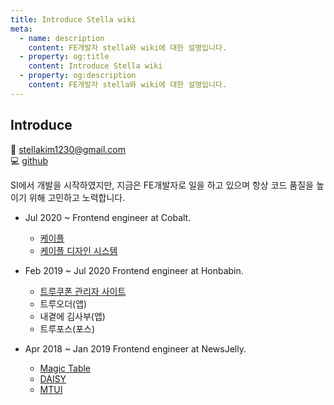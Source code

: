 ```yaml
---
title: Introduce Stella wiki
meta:
  - name: description
    content: FE개발자 stella와 wiki에 대한 설명입니다.
  - property: og:title
    content: Introduce Stella wiki
  - property: og:description
    content: FE개발자 stella와 wiki에 대한 설명입니다.
---
```


## Introduce

:email: stellakim1230@gmail.com  
:computer: [github](https://github.com/StellaKim1230)

SI에서 개발을 시작하였지만, 지금은 FE개발자로 일을 하고 있으며 항상 코드 품질을 높이기 위해 고민하고 노력합니다.

- Jul 2020 ~ Frontend engineer at Cobalt.

  - [케이플](https://caple.ai/)
  - [케이플 디자인 시스템](https://design.caple.ai/)

- Feb 2019 ~ Jul 2020 Frontend engineer at Honbabin.

  - [트루쿠폰 관리자 사이트](https://partner.truecoupon.io)
  - 트루오더(앱)
  - 내곁에 김사부(앱)
  - 트루포스(포스)

- Apr 2018 ~ Jan 2019 Frontend engineer at NewsJelly.
  - [Magic Table](https://magictbl.com/)
  - [DAISY](https://daisy.newsjel.ly/enterprise/)
  - [MTUI](https://newsjelly.github.io/mtui/#/)

<!-- - css
  - line-height
  - grid
  - .....?
- design system
-  -->

